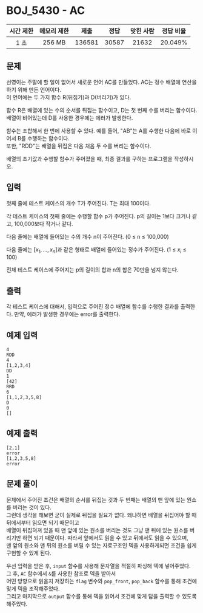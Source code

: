 # BOJ_5430 - AC

| 시간 제한 | 메모리 제한 |  제출  | 정답  | 맞힌 사람 | 정답 비율 |
| :-------: | :---------: | :----: | :---: | :-------: | :-------: |
|   1 초    |   256 MB    | 136581 | 30587 |   21632   |  20.049%  |

## 문제

선영이는 주말에 할 일이 없어서 새로운 언어 AC를 만들었다. AC는 정수 배열에 연산을 하기 위해 만든 언어이다.  
이 언어에는 두 가지 함수 R(뒤집기)과 D(버리기)가 있다.

함수 R은 배열에 있는 수의 순서를 뒤집는 함수이고, D는 첫 번째 수를 버리는 함수이다.  
배열이 비어있는데 D를 사용한 경우에는 에러가 발생한다.

함수는 조합해서 한 번에 사용할 수 있다. 예를 들어, "AB"는 A를 수행한 다음에 바로 이어서 B를 수행하는 함수이다.  
또한, "RDD"는 배열을 뒤집은 다음 처음 두 수를 버리는 함수이다.

배열의 초기값과 수행할 함수가 주어졌을 때, 최종 결과를 구하는 프로그램을 작성하시오.

## 입력

첫째 줄에 테스트 케이스의 개수 T가 주어진다. T는 최대 100이다.

각 테스트 케이스의 첫째 줄에는 수행할 함수 p가 주어진다. p의 길이는 1보다 크거나 같고, 100,000보다 작거나 같다.

다음 줄에는 배열에 들어있는 수의 개수 n이 주어진다. (0 ≤ n ≤ 100,000)

다음 줄에는 $[x_{1},...,x_{n}]$과 같은 형태로 배열에 들어있는 정수가 주어진다. (1 ≤ $x_{i}$ ≤ 100)

전체 테스트 케이스에 주어지는 p의 길이의 합과 n의 합은 70만을 넘지 않는다.

## 출력

각 테스트 케이스에 대해서, 입력으로 주어진 정수 배열에 함수를 수행한 결과를 출력한다. 만약, 에러가 발생한 경우에는 error를 출력한다.

## 예제 입력

```
4
RDD
4
[1,2,3,4]
DD
1
[42]
RRD
6
[1,1,2,3,5,8]
D
0
[]
```

## 예제 출력

```
[2,1]
error
[1,2,3,5,8]
error
```

## 문제 풀이

문제에서 주어진 조건은 배열의 순서를 뒤집는 것과 두 번째는 배열의 맨 앞에 있는 원소를 버리는 것이 있다.  
그런데 생각을 해보면 굳이 실제로 뒤집을 필요가 없다. 왜냐하면 배열을 뒤집어야 할 때 뒤에서부터 읽으면 되기 때문이고  
배열이 뒤집혀져 있을 때 맨 앞에 있는 원소를 버리는 것도 그냥 맨 뒤에 있는 원소를 버리기만 하면 되기 때문이다.
따라서 앞에서도 읽을 수 있고 뒤에서도 읽을 수 있으며,  
맨 앞의 원소와 맨 뒤의 원소를 버릴 수 있는 자료구조인 덱을 사용하게되면 조건을 쉽게 구현할 수 있게 된다.

우선 입력을 받은 후, `input` 함수를 사용해 문자열을 적절히 파싱해 덱에 넣어주었다.  
그 후, `AC` 함수에서 `&`를 사용한 참조로 덱을 받아서  
어떤 방향으로 읽을지 저장하는 `flag` 변수와 `pop_front`, `pop_back` 함수를 통해 조건에 맞게 덱을 조작해주었다.  
그리고 마지막으로 `output` 함수를 통해 덱을 읽어서 조건에 맞게 답을 출력할 수 있도록 해주었다.
